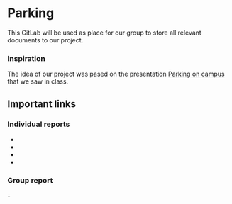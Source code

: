 # Parking

This GitLab will be used as place for our group to store all relevant documents to our project.

### Inspiration
The idea of our project was pased on the presentation [Parking on campus](https://medium.com/@kjs026/parking-on-campus-a-frustrating-time-consuming-issue-259ae8160b6#.cl5gaysto) that we saw in class.

## Important links
### Individual reports
- []()
- []()
- []()
- []()

### Group report
-[]()